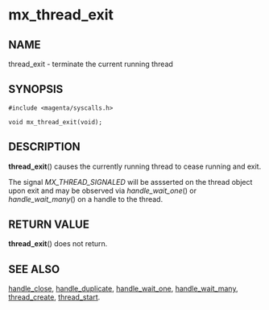 # mx_thread_exit

## NAME

thread_exit - terminate the current running thread

## SYNOPSIS

```
#include <magenta/syscalls.h>

void mx_thread_exit(void);

```

## DESCRIPTION

**thread_exit**() causes the currently running thread to cease
running and exit.

The signal *MX_THREAD_SIGNALED* will be assserted on the thread
object upon exit and may be observed via *handle_wait_one*()
or *handle_wait_many*() on a handle to the thread.

## RETURN VALUE

**thread_exit**() does not return.

## SEE ALSO

[handle_close](handle_close.md),
[handle_duplicate](handle_duplicate.md),
[handle_wait_one](handle_wait_one.md),
[handle_wait_many](handle_wait_many.md),
[thread_create](thread_create.md),
[thread_start](thread_start.md).
